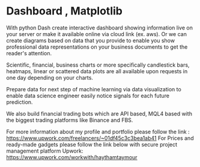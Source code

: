 # Dashboard , Matplotlib

With python Dash create interactive dashboard showing information live on your server or make it available online via cloud link (ex. aws).
Or we can create diagrams based on data that you provide to enable you show professional data representations on your business documents to get the reader's attention.

Scientific, financial, business charts or more specifically candlestick bars, heatmaps, linear or scattered data plots are all available upon requests in one day depending on your charts.

Prepare data for next step of machine learning via data visualization to enable data science engineer easily notice signals for each future prediction.

We also build financial trading bots which are API based, MQL4 based with the biggest trading platforms like Binance and FBS. 

For more information about my profile and portfolio please follow the link : https://www.upwork.com/freelancers/~01df45c3c3bea1ab41
For Prices and ready-made gadgets please follow the link below with secure project management platform Upwork:
https://www.upwork.com/workwith/haythamtaymour


